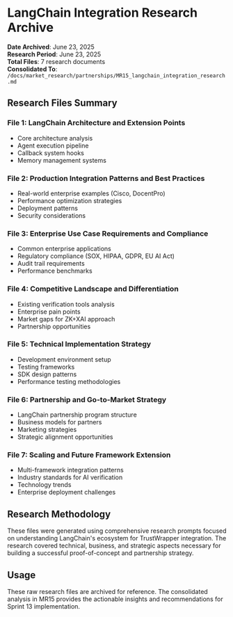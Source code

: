 # LangChain Integration Research Archive

**Date Archived**: June 23, 2025  
**Research Period**: June 23, 2025  
**Total Files**: 7 research documents  
**Consolidated To**: `/docs/market_research/partnerships/MR15_langchain_integration_research.md`

## Research Files Summary

### File 1: LangChain Architecture and Extension Points
- Core architecture analysis
- Agent execution pipeline
- Callback system hooks
- Memory management systems

### File 2: Production Integration Patterns and Best Practices  
- Real-world enterprise examples (Cisco, DocentPro)
- Performance optimization strategies
- Deployment patterns
- Security considerations

### File 3: Enterprise Use Case Requirements and Compliance
- Common enterprise applications
- Regulatory compliance (SOX, HIPAA, GDPR, EU AI Act)
- Audit trail requirements
- Performance benchmarks

### File 4: Competitive Landscape and Differentiation
- Existing verification tools analysis
- Enterprise pain points
- Market gaps for ZK+XAI approach
- Partnership opportunities

### File 5: Technical Implementation Strategy
- Development environment setup
- Testing frameworks
- SDK design patterns
- Performance testing methodologies

### File 6: Partnership and Go-to-Market Strategy
- LangChain partnership program structure
- Business models for partners
- Marketing strategies
- Strategic alignment opportunities

### File 7: Scaling and Future Framework Extension
- Multi-framework integration patterns
- Industry standards for AI verification
- Technology trends
- Enterprise deployment challenges

## Research Methodology

These files were generated using comprehensive research prompts focused on understanding LangChain's ecosystem for TrustWrapper integration. The research covered technical, business, and strategic aspects necessary for building a successful proof-of-concept and partnership strategy.

## Usage

These raw research files are archived for reference. The consolidated analysis in MR15 provides the actionable insights and recommendations for Sprint 13 implementation.